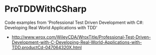 # ProTDDWithCSharp

Code examples from 'Professional Test Driven Development with C#: Developing Real World Applications with TDD'

* http://www.wrox.com/WileyCDA/WroxTitle/Professional-Test-Driven-Development-with-C-Developing-Real-World-Applications-with-TDD.productCd-047064320X.html
